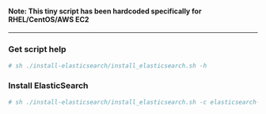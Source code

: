 #### Note: This tiny script has been hardcoded specifically for RHEL/CentOS/AWS EC2 ####
---

### Get script help
```bash
# sh ./install-elasticsearch/install_elasticsearch.sh -h
```

### Install ElasticSearch
```bash
# sh ./install-elasticsearch/install_elasticsearch.sh -c elasticsearch-cluster -s 192.168.0.1,192.168.0.2,192.168.0.3
```
